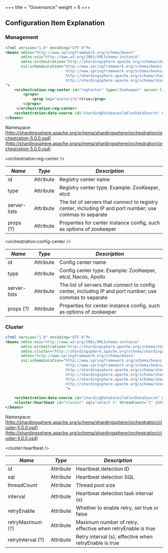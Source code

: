 +++
title = "Governance"
weight = 6
+++

## Configuration Item Explanation

### Management

```xml
<?xml version="1.0" encoding="UTF-8"?>
<beans xmlns="http://www.springframework.org/schema/beans"
       xmlns:xsi="http://www.w3.org/2001/XMLSchema-instance" 
       xmlns:orchestration="http://shardingsphere.apache.org/schema/shardingsphere/orchestration"
       xsi:schemaLocation="http://www.springframework.org/schema/beans
                           http://www.springframework.org/schema/beans/spring-beans.xsd
                           http://shardingsphere.apache.org/schema/shardingsphere/orchestration
                           http://shardingsphere.apache.org/schema/shardingsphere/orchestration/orchestration.xsd
">
    <orchestration:reg-center id="regCenter" type="Zookeeper" server-lists="localhost:2181">
        <props>
            <prop key="overwrite">true</prop>
        </props>
     </orchestration:reg-center>
    <orchestration:data-source id="shardingDatabasesTablesDataSource" data-source-ref="realShardingDatabasesTablesDataSource" reg-center-ref="regCenter" />
</beans>
```

Namespace: [http://shardingsphere.apache.org/schema/shardingsphere/orchestration/orchestration-5.0.0.xsd](http://shardingsphere.apache.org/schema/shardingsphere/orchestration/orchestration-5.0.0.xsd)

<orchestration:reg-center />

| *Name*        | *Type*     | *Description*                                                                                             |
| ------------- | ---------- | --------------------------------------------------------------------------------------------------------- |
| id            | Attribute  | Registry center name                                                                                      |
| type          | Attribute  | Registry center type. Example: ZooKeeper, etcd                                                            |
| server-lists  | Attribute  | The list of servers that connect to registry center, including IP and port number; use commas to separate |
| props (?)     | Attribute  | Properties for center instance config, such as options of zookeeper                                       |

<orchestration:config-center />

| *Name*        | *Type*     | *Description*                                                                                           |
| ------------- | ---------- | ------------------------------------------------------------------------------------------------------- |
| id            | Attribute  | Config center name                                                                                      |
| type          | Attribute  | Config center type. Example: ZooKeeper, etcd, Nacos, Apollo                                             |
| server-lists  | Attribute  | The list of servers that connect to config center, including IP and port number; use commas to separate |
| props (?)     | Attribute  | Properties for center instance config, such as options of zookeeper                                     |

### Cluster

```xml
<?xml version="1.0" encoding="UTF-8"?>
<beans xmlns:xsi="http://www.w3.org/2001/XMLSchema-instance"
       xmlns:orchestration="http://shardingsphere.apache.org/schema/shardingsphere/orchestration"
       xmlns:cluster="http://shardingsphere.apache.org/schema/shardingsphere/cluster"
       xmlns="http://www.springframework.org/schema/beans"
       xsi:schemaLocation="http://www.springframework.org/schema/beans
                           http://www.springframework.org/schema/beans/spring-beans.xsd
                           http://shardingsphere.apache.org/schema/shardingsphere/orchestration
                           http://shardingsphere.apache.org/schema/shardingsphere/orchestration/orchestration.xsd
                           http://shardingsphere.apache.org/schema/shardingsphere/cluster
                           http://shardingsphere.apache.org/schema/shardingsphere/cluster/cluster.xsd
                           ">
 
    <orchestration:data-source id="shardingDatabasesTablesDataSource" data-source-ref="realShardingDatabasesTablesDataSource" reg-center-ref="regCenter" cluster-ref="cluster" />
    <cluster:heartbeat id="cluster" sql="select 1" threadCount="1" interval="60" retryEnable="false" retryMaximum="3" retryInterval="3"/>
</beans>
```

Namespace: [http://shardingsphere.apache.org/schema/shardingsphere/orchestration/cluster-5.0.0.xsd](http://shardingsphere.apache.org/schema/shardingsphere/orchestration/cluster-5.0.0.xsd)

<cluster:heartbeat />

| *Name*            | *Type*    | *Description*                                               |
| ----------------- | --------- | ----------------------------------------------------------- |
| id                | Attribute | Heartbeat detection ID                                      |
| sql               | Attribute | Heartbeat detection SQL                                     |
| threadCount       | Attribute | Thread pool size                                            |
| interval          | Attribute | Heartbeat detection task interval (s)                       |
| retryEnable       | Attribute | Whether to enable retry, set true or false                  |
| retryMaximum (?)  | Attribute | Maximum number of retry, effective when retryEnable is true |
| retryInterval (?) | Attribute | Retry interval (s), effective when retryEnable is true      |

